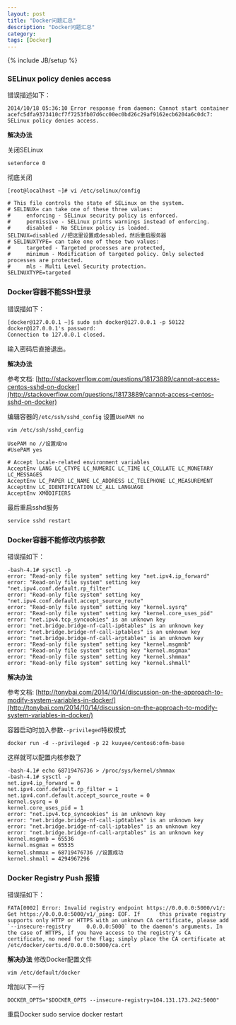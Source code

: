 ```yaml
---
layout: post
title: "Docker问题汇总"
description: "Docker问题汇总"
category: 
tags: [Docker]
---
```

{% include JB/setup %}

### SELinux policy denies access
错误描述如下：

    2014/10/18 05:36:10 Error response from daemon: Cannot start container acefc5dfa9373410cf7f7253fb07d6cc00ec0bd26c29af9162ecb6204a6c0dc7: SELinux policy denies access.


**解决办法**

关闭SELinux

    setenforce 0

彻底关闭

    [root@localhost ~]# vi /etc/selinux/config  
    
    # This file controls the state of SELinux on the system.
    # SELINUX= can take one of these three values:
    #     enforcing - SELinux security policy is enforced.
    #     permissive - SELinux prints warnings instead of enforcing.
    #     disabled - No SELinux policy is loaded.
    SELINUX=disabled //把这里设置成desabled，然后重启服务器
    # SELINUXTYPE= can take one of these two values:
    #     targeted - Targeted processes are protected,
    #     minimum - Modification of targeted policy. Only selected processes are protected.
    #     mls - Multi Level Security protection.
    SELINUXTYPE=targeted


### Docker容器不能SSH登录
错误描如下：

    [docker@127.0.0.1 ~]$ sudo ssh docker@127.0.0.1 -p 50122    
    docker@127.0.0.1's password: 
    Connection to 127.0.0.1 closed.

输入密码后直接退出。

**解决办法**

参考文档: [http://stackoverflow.com/questions/18173889/cannot-access-centos-sshd-on-docker](http://stackoverflow.com/questions/18173889/cannot-access-centos-sshd-on-docker)

编辑容器的`/etc/ssh/sshd_config` 设置`UsePAM no`

    vim /etc/ssh/sshd_config
    
    UsePAM no //设置成no
    #UsePAM yes
    
    # Accept locale-related environment variables
    AcceptEnv LANG LC_CTYPE LC_NUMERIC LC_TIME LC_COLLATE LC_MONETARY LC_MESSAGES
    AcceptEnv LC_PAPER LC_NAME LC_ADDRESS LC_TELEPHONE LC_MEASUREMENT
    AcceptEnv LC_IDENTIFICATION LC_ALL LANGUAGE
    AcceptEnv XMODIFIERS

最后重启sshd服务

    service sshd restart


### Docker容器不能修改内核参数
错误描如下：

    -bash-4.1# sysctl -p
    error: "Read-only file system" setting key "net.ipv4.ip_forward"
    error: "Read-only file system" setting key "net.ipv4.conf.default.rp_filter"
    error: "Read-only file system" setting key "net.ipv4.conf.default.accept_source_route"
    error: "Read-only file system" setting key "kernel.sysrq"
    error: "Read-only file system" setting key "kernel.core_uses_pid"
    error: "net.ipv4.tcp_syncookies" is an unknown key
    error: "net.bridge.bridge-nf-call-ip6tables" is an unknown key
    error: "net.bridge.bridge-nf-call-iptables" is an unknown key
    error: "net.bridge.bridge-nf-call-arptables" is an unknown key
    error: "Read-only file system" setting key "kernel.msgmnb"
    error: "Read-only file system" setting key "kernel.msgmax"
    error: "Read-only file system" setting key "kernel.shmmax"
    error: "Read-only file system" setting key "kernel.shmall"

**解决办法**

参考文档: [http://tonybai.com/2014/10/14/discussion-on-the-approach-to-modify-system-variables-in-docker/](http://tonybai.com/2014/10/14/discussion-on-the-approach-to-modify-system-variables-in-docker/)

容器启动时加入参数`--privileged`特权模式

    docker run -d --privileged -p 22 kuuyee/centos6:ofm-base

这样就可以配置内核参数了

    -bash-4.1# echo 68719476736 > /proc/sys/kernel/shmmax
    -bash-4.1# sysctl -p
    net.ipv4.ip_forward = 0
    net.ipv4.conf.default.rp_filter = 1
    net.ipv4.conf.default.accept_source_route = 0
    kernel.sysrq = 0
    kernel.core_uses_pid = 1
    error: "net.ipv4.tcp_syncookies" is an unknown key
    error: "net.bridge.bridge-nf-call-ip6tables" is an unknown key
    error: "net.bridge.bridge-nf-call-iptables" is an unknown key
    error: "net.bridge.bridge-nf-call-arptables" is an unknown key
    kernel.msgmnb = 65536
    kernel.msgmax = 65535
    kernel.shmmax = 68719476736 //设置成功
    kernel.shmall = 4294967296


### Docker Registry Push 报错
错误描如下：

    FATA[0002] Error: Invalid registry endpoint https://0.0.0.0:5000/v1/: Get https://0.0.0.0:5000/v1/_ping: EOF. If      this private registry supports only HTTP or HTTPS with an unknown CA certificate, please add `--insecure-registry     0.0.0.0:5000` to the daemon's arguments. In the case of HTTPS, if you have access to the registry's CA        
    certificate, no need for the flag; simply place the CA certificate at /etc/docker/certs.d/0.0.0.0:5000/ca.crt 

**解决办法**
修改Docker配置文件

    vim /etc/default/docker

增加以下一行

    DOCKER_OPTS="$DOCKER_OPTS --insecure-registry=104.131.173.242:5000"

重启Docker
sudo service docker restart
